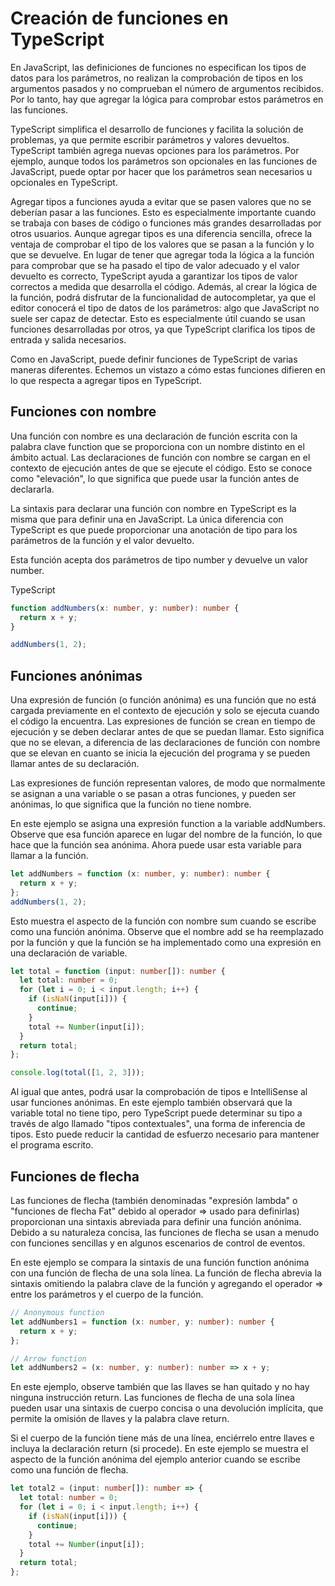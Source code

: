 # Creación de funciones en TypeScript

En JavaScript, las definiciones de funciones no especifican los tipos de datos para los parámetros, no realizan la comprobación de tipos en los argumentos pasados y no comprueban el número de argumentos recibidos. Por lo tanto, hay que agregar la lógica para comprobar estos parámetros en las funciones.

TypeScript simplifica el desarrollo de funciones y facilita la solución de problemas, ya que permite escribir parámetros y valores devueltos. TypeScript también agrega nuevas opciones para los parámetros. Por ejemplo, aunque todos los parámetros son opcionales en las funciones de JavaScript, puede optar por hacer que los parámetros sean necesarios u opcionales en TypeScript.

Agregar tipos a funciones ayuda a evitar que se pasen valores que no se deberían pasar a las funciones. Esto es especialmente importante cuando se trabaja con bases de código o funciones más grandes desarrolladas por otros usuarios. Aunque agregar tipos es una diferencia sencilla, ofrece la ventaja de comprobar el tipo de los valores que se pasan a la función y lo que se devuelve. En lugar de tener que agregar toda la lógica a la función para comprobar que se ha pasado el tipo de valor adecuado y el valor devuelto es correcto, TypeScript ayuda a garantizar los tipos de valor correctos a medida que desarrolla el código. Además, al crear la lógica de la función, podrá disfrutar de la funcionalidad de autocompletar, ya que el editor conocerá el tipo de datos de los parámetros: algo que JavaScript no suele ser capaz de detectar. Esto es especialmente útil cuando se usan funciones desarrolladas por otros, ya que TypeScript clarifica los tipos de entrada y salida necesarios.

Como en JavaScript, puede definir funciones de TypeScript de varias maneras diferentes. Echemos un vistazo a cómo estas funciones difieren en lo que respecta a agregar tipos en TypeScript.

## Funciones con nombre

Una función con nombre es una declaración de función escrita con la palabra clave function que se proporciona con un nombre distinto en el ámbito actual. Las declaraciones de función con nombre se cargan en el contexto de ejecución antes de que se ejecute el código. Esto se conoce como "elevación", lo que significa que puede usar la función antes de declararla.

La sintaxis para declarar una función con nombre en TypeScript es la misma que para definir una en JavaScript. La única diferencia con TypeScript es que puede proporcionar una anotación de tipo para los parámetros de la función y el valor devuelto.

Esta función acepta dos parámetros de tipo number y devuelve un valor number.

TypeScript

```ts
function addNumbers(x: number, y: number): number {
  return x + y;
}

addNumbers(1, 2);
```

## Funciones anónimas

Una expresión de función (o función anónima) es una función que no está cargada previamente en el contexto de ejecución y solo se ejecuta cuando el código la encuentra. Las expresiones de función se crean en tiempo de ejecución y se deben declarar antes de que se puedan llamar. Esto significa que no se elevan, a diferencia de las declaraciones de función con nombre que se elevan en cuanto se inicia la ejecución del programa y se pueden llamar antes de su declaración.

Las expresiones de función representan valores, de modo que normalmente se asignan a una variable o se pasan a otras funciones, y pueden ser anónimas, lo que significa que la función no tiene nombre.

En este ejemplo se asigna una expresión function a la variable addNumbers. Observe que esa función aparece en lugar del nombre de la función, lo que hace que la función sea anónima. Ahora puede usar esta variable para llamar a la función.

```ts
let addNumbers = function (x: number, y: number): number {
  return x + y;
};
addNumbers(1, 2);
```

Esto muestra el aspecto de la función con nombre sum cuando se escribe como una función anónima. Observe que el nombre add se ha reemplazado por la función y que la función se ha implementado como una expresión en una declaración de variable.

```ts
let total = function (input: number[]): number {
  let total: number = 0;
  for (let i = 0; i < input.length; i++) {
    if (isNaN(input[i])) {
      continue;
    }
    total += Number(input[i]);
  }
  return total;
};

console.log(total([1, 2, 3]));
```

Al igual que antes, podrá usar la comprobación de tipos e IntelliSense al usar funciones anónimas. En este ejemplo también observará que la variable total no tiene tipo, pero TypeScript puede determinar su tipo a través de algo llamado "tipos contextuales", una forma de inferencia de tipos. Esto puede reducir la cantidad de esfuerzo necesario para mantener el programa escrito.

## Funciones de flecha

Las funciones de flecha (también denominadas "expresión lambda" o "funciones de flecha Fat" debido al operador => usado para definirlas) proporcionan una sintaxis abreviada para definir una función anónima. Debido a su naturaleza concisa, las funciones de flecha se usan a menudo con funciones sencillas y en algunos escenarios de control de eventos.

En este ejemplo se compara la sintaxis de una función function anónima con una función de flecha de una sola línea. La función de flecha abrevia la sintaxis omitiendo la palabra clave de la función y agregando el operador => entre los parámetros y el cuerpo de la función.

```ts
// Anonymous function
let addNumbers1 = function (x: number, y: number): number {
  return x + y;
};

// Arrow function
let addNumbers2 = (x: number, y: number): number => x + y;
```

En este ejemplo, observe también que las llaves se han quitado y no hay ninguna instrucción return. Las funciones de flecha de una sola línea pueden usar una sintaxis de cuerpo concisa o una devolución implícita, que permite la omisión de llaves y la palabra clave return.

Si el cuerpo de la función tiene más de una línea, enciérrelo entre llaves e incluya la declaración return (si procede). En este ejemplo se muestra el aspecto de la función anónima del ejemplo anterior cuando se escribe como una función de flecha.

```ts
let total2 = (input: number[]): number => {
  let total: number = 0;
  for (let i = 0; i < input.length; i++) {
    if (isNaN(input[i])) {
      continue;
    }
    total += Number(input[i]);
  }
  return total;
};
```
